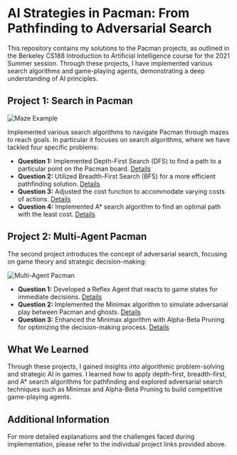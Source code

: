 # AI Strategies in Pacman: From Pathfinding to Adversarial Search

This repository contains my solutions to the Pacman projects, as outlined in the Berkeley CS188 Introduction to Artificial Intelligence course for the 2021 Summer session. Through these projects, I have implemented various search algorithms and game-playing agents, demonstrating a deep understanding of AI principles.

## Project 1: Search in Pacman
![Maze Example](https://inst.eecs.berkeley.edu/~cs188/sp20/assets/images/maze.png)

Implemented various search algorithms to navigate Pacman through mazes to reach goals. In particular it focuses on search algorithms, where we have tackled four specific problems:
- **Question 1:** Implemented Depth-First Search (DFS) to find a path to a particular point on the Pacman board. [Details](https://inst.eecs.berkeley.edu/~cs188/su21/project1/#question-1-3-points-finding-a-fixed-food-dot-using-depth-first-search)
- **Question 2:** Utilized Breadth-First Search (BFS) for a more efficient pathfinding solution. [Details](https://inst.eecs.berkeley.edu/~cs188/su21/project1/#question-2-3-points-breadth-first-search)
- **Question 3:** Adjusted the cost function to accommodate varying costs of actions. [Details](https://inst.eecs.berkeley.edu/~cs188/su21/project1/#question-3-3-points-varying-the-cost-function)
- **Question 4:** Implemented A* search algorithm to find an optimal path with the least cost. [Details](https://inst.eecs.berkeley.edu/~cs188/su21/project1/#question-4-3-points-a-search)


## Project 2: Multi-Agent Pacman

The second project introduces the concept of adversarial search, focusing on game theory and strategic decision-making:

![Multi-Agent Pacman](https://inst.eecs.berkeley.edu/~cs188/sp20/assets/images/pacman_multi_agent.png)

- **Question 1:** Developed a Reflex Agent that reacts to game states for immediate decisions. [Details](https://inst.eecs.berkeley.edu/~cs188/su21/project2/#question-1-4-points-reflex-agent)
- **Question 2:** Implemented the Minimax algorithm to simulate adversarial play between Pacman and ghosts. [Details](https://inst.eecs.berkeley.edu/~cs188/su21/project2/#question-2-5-points-minimax)
- **Question 3:** Enhanced the Minimax algorithm with Alpha-Beta Pruning for optimizing the decision-making process. [Details](https://inst.eecs.berkeley.edu/~cs188/su21/project2/#question-3-5-points-alpha-beta-pruning)

## What We Learned

Through these projects, I gained insights into algorithmic problem-solving and strategic AI in games. I learned how to apply depth-first, breadth-first, and A* search algorithms for pathfinding and explored adversarial search techniques such as Minimax and Alpha-Beta Pruning to build competitive game-playing agents.

## Additional Information

For more detailed explanations and the challenges faced during implementation, please refer to the individual project links provided above.
